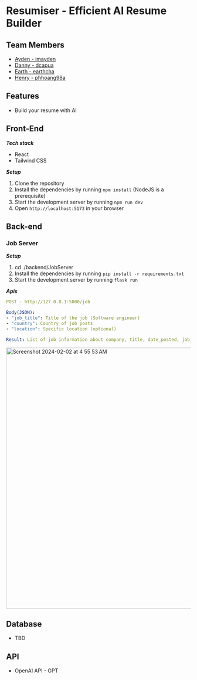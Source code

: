 # Resumiser - Efficient AI Resume Builder

## Team Members
- [Ayden - imayden](https://github.com/imayden)
- [Danny - dcapua](https://github.com/dcapua)
- [Earth - earthcha](https://github.com/earthcha)
- [Henry - phhoang98a](https://github.com/phhoang98a)

## Features
* Build your resume with AI

## Front-End
_**Tech stack**_

* React
* Tailwind CSS

_**Setup**_

1. Clone the repository
2. Install the dependencies by running `npm install` (NodeJS is a prerequisite)
3. Start the development server by running `npm run dev`
4. Open `http://localhost:5173` in your browser

## Back-end
### Job Server
_**Setup**_

1. cd ./backend/JobServer
2. Install the dependencies by running `pip install -r requirements.txt`
3. Start the development server by running `flask run`

_**Apis**_
```yml
POST - http://127.0.0.1:5000/job

Body(JSON): 
- "job_title": Title of the job (Software engineer)
- "country": Country of job posts
- "location": Specific location (optional)

Result: List of job information about company, title, date_posted, job_url, location, site
```
<img width="712" alt="Screenshot 2024-02-02 at 4 55 53 AM" src="https://github.com/imayden/Resumizer/assets/34488386/9f102deb-af29-42b9-8250-0266c22be785">

## Database
* TBD

## API
* OpenAI API - GPT



